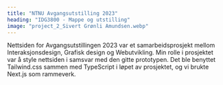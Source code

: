 ```yaml
---
title: "NTNU Avgangsutstilling 2023"
heading: "IDG3800 - Mappe og utstilling"
image: "project_2_Sivert Grønli Amundsen.webp"
---
```


Nettsiden for Avgangsutstillingen 2023 var et samarbeidsprosjekt mellom Interaksjonsdesign, Grafisk design og Webutvikling. Min rolle i prosjektet var å style nettsiden i samsvar med den gitte prototypen. Det ble benyttet Tailwind.css sammen med TypeScript i løpet av prosjektet, og vi brukte Next.js som rammeverk.
